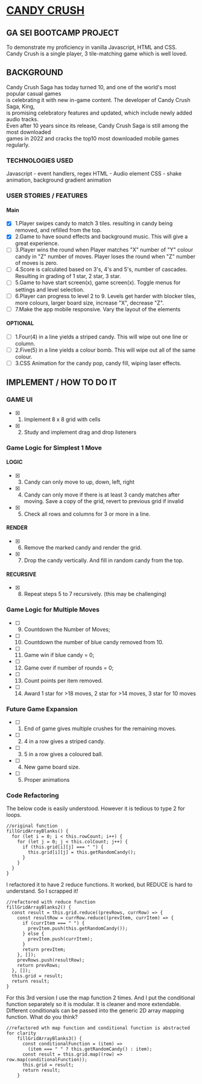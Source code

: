 # [CANDY CRUSH](https://ernesttan1976.github.io/candycrush/) #

## GA SEI BOOTCAMP PROJECT ##
To demonstrate my proficiency in vanilla Javascript, HTML and CSS.  
Candy Crush is a single player, 3 tile-matching game which is well loved.

## BACKGROUND ###

Candy Crush Saga has today turned 10, and one of the world's most popular casual games  
is celebrating it with new in-game content. The developer of Candy Crush Saga, King,  
is promising celebratory features and updated, which include newly added audio tracks.  
Even after 10 years since its release, Candy Crush Saga is still among the most downloaded  
games in 2022 and cracks the top10 most downloaded mobile games regularly.

### TECHNOLOGIES USED ###
Javascript - event handlers, regex
HTML - Audio element
CSS - shake animation, background gradient animation

### USER STORIES / FEATURES ###
#### Main ###
- [x] 1.Player swipes candy to match 3 tiles. resulting in candy being removed, and refilled from the top.
- [x] 2.Game to have sound effects and background music. This will give a great experience.
- [ ] 3.Player wins the round when Player matches "X" number of "Y" colour candy in "Z" number of moves. Player loses the round when "Z" number of moves is zero.
- [ ] 4.Score is calculated based on 3's, 4's and 5's, number of cascades. Resulting in grading of 1 star, 2 star, 3 star.
- [ ] 5.Game to have start screen(x), game screen(x). Toggle menus for settings and level selection.
- [ ] 6.Player can progress to level 2 to 9. Levels get harder with blocker tiles, more colours, larger board size, increase "X", decrease "Z".
- [ ] 7.Make the app mobile responsive. Vary the layout of the elements

#### OPTIONAL ####
- [ ] 1.Four(4) in a line yields a striped candy. This will wipe out one line or column.
- [ ] 2.Five(5) in a line yields a colour bomb. This will wipe out all of the same colour.
- [ ] 3.CSS Animation for the candy pop, candy fill, wiping laser effects.

## IMPLEMENT / HOW TO DO IT ##

### GAME UI ###
- [x] 1. Implement 8 x 8 grid with cells
- [x] 2. Study and implement drag and drop listeners
### Game Logic for Simplest 1 Move ###
#### LOGIC ####
- [x] 3. Candy can only move to up, down, left, right
- [x] 4. Candy can only move if there is at least 3 candy matches after moving. Save a copy of the grid, revert to previous grid if invalid
- [x] 5. Check all rows and columns for 3 or more in a line.
#### RENDER ####
- [x] 6. Remove the marked candy and render the grid.
- [x] 7. Drop the candy vertically. And fill in random candy from the top.
#### RECURSIVE ####
- [x] 8. Repeat steps 5 to 7 recursively. (this may be challenging)

### Game Logic for Multiple Moves ###
- [ ] 9. Countdown the Number of Moves;
- [ ] 10. Countdown the number of blue candy removed from 10.
- [ ] 11. Game win if blue candy = 0;
- [ ] 12. Game over if number of rounds = 0;
- [ ] 13. Count points per item removed. 
- [ ] 14. Award 1 star for >18 moves, 2 star for >14 moves, 3 star for 10 moves

### Future Game Expansion ###
- [ ] 1. End of game gives multiple crushes for the remaining moves.
- [ ] 2. 4 in a row gives a striped candy.
- [ ] 3. 5 in a row gives a coloured ball.
- [ ] 4. New game board size.
- [ ] 5. Proper animations

### Code Refactoring ###
The below code is easily understood.
However it is tedious to type 2 for loops.
```
//original function
fillGridArrayBlanks() {
  for (let i = 0; i < this.rowCount; i++) {
    for (let j = 0; j < this.colCount; j++) {
      if (this.grid[i][j] === " ") {
        this.grid[i][j] = this.getRandomCandy();
      }
    }
  }
}
```

I refactored it to have 2 reduce functions. It worked, but REDUCE is hard to understand. So I scrapped it!
```
//refactored with reduce function
fillGridArrayBlanks2() {
  const result = this.grid.reduce((prevRows, currRow) => {
    const resultRow = currRow.reduce((prevItem, currItem) => {
      if (currItem === " ") {
        prevItem.push(this.getRandomCandy());
      } else {
        prevItem.push(currItem);
      }
      return prevItem;
    }, []);
    prevRows.push(resultRow);
    return prevRows;
  }, []);
  this.grid = result;
  return result;
}
```

For this 3rd version I use the map function 2 times. And I put the conditional function separately so it is modular.
It is cleaner and more extendable. Different conditionals can be passed into the generic 2D array mapping function.
What do you think?
```
//refactored wth map function and conditional function is abstracted for clarity
    fillGridArrayBlanks3() {
      const conditionalFunction = (item) =>
        (item === " " ? this.getRandomCandy() : item);
      const result = this.grid.map((row) => row.map(conditionalFunction));
      this.grid = result;
      return result;
    }
```


